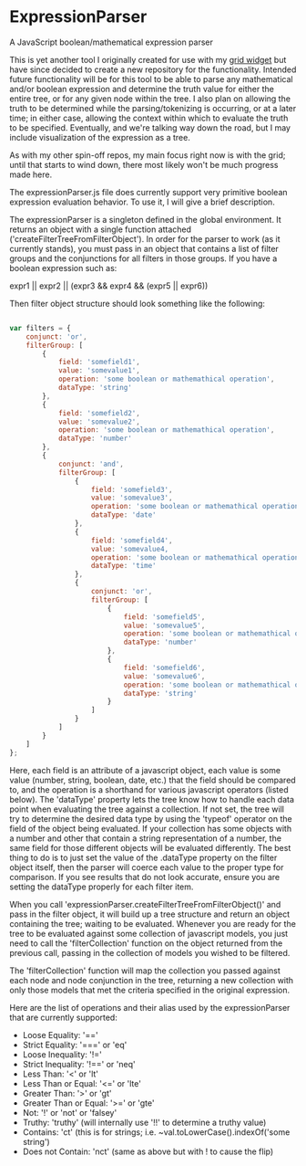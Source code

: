 # ExpressionParser
A JavaScript boolean/mathematical expression parser

This is yet another tool I originally created for use with my [grid widget](https://github.com/mosbymc/HTML-Data-Grid-Widget) but have since decided to create a new repository for the functionality. Intended future functionality will be for this tool to be able to parse any mathematical and/or boolean expression and determine the truth value for either the entire tree, or for any given node within the tree. I also plan on allowing the truth to be determined while the parsing/tokenizing is occurring, or at a later time; in either case, allowing the context within which to evaluate the truth to be specified. Eventually, and we're talking way down the road, but I may include visualization of the expression as a tree.

As with my other spin-off repos, my main focus right now is with the grid; until that starts to wind down, there most likely won't be much progress made here.


The expressionParser.js file does currently support very primitive boolean expression evaluation behavior. To use it, I will give a brief description.

The expressionParser is a singleton defined in the global environment. It returns an object with a single function attached ('createFilterTreeFromFilterObject'). In order for the parser to work (as it currently stands), you must pass in an object that contains a list of filter groups and the conjunctions for all filters in those groups. If you have a boolean expression such as:

expr1 || expr2 || (expr3 && expr4 && (expr5 || expr6))

Then filter object structure should look something like the following:

````javascript

var filters = {
	conjunct: 'or',
	filterGroup: [
		{
			field: 'somefield1',
			value: 'somevalue1',
			operation: 'some boolean or mathemathical operation',
			dataType: 'string'
		},
		{
			field: 'somefield2',
			value: 'somevalue2',
			operation: 'some boolean or mathemathical operation',
			dataType: 'number'
		},
		{
			conjunct: 'and',
			filterGroup: [
		  		{
					field: 'somefield3',
					value: 'somevalue3',
					operation: 'some boolean or mathemathical operation',
					dataType: 'date'
				},
				{
					field: 'somefield4',
					value: 'somevalue4,
					operation: 'some boolean or mathemathical operation',
					dataType: 'time'
				},
				{
					conjunct: 'or',
					filterGroup: [
						{
							field: 'somefield5',
							value: 'somevalue5',
							operation: 'some boolean or mathemathical operation',
							dataType: 'number'
						},
						{
							field: 'somefield6',
							value: 'somevalue6',
							operation: 'some boolean or mathemathical operation',
							dataType: 'string'
						}
					]
				}
			]
		}
	]
};

````

Here, each field is an attribute of a javascript object, each value is some value (number, string, boolean, date, etc.) that the field should be compared to, and the operation is a shorthand for various javascript operators (listed below). The 'dataType' property lets the tree know how to handle each data point when evaluating the tree against a collection. If not set, the tree will try to determine the desired data type by using the 'typeof' operator on the field of the object being evaluated. If your collection has some objects with a number and other that contain a string representation of a number, the same field for those different objects will be evaluated differently. The best thing to do is to just set the value of the .dataType property on the filter object itself, then the parser will coerce each value to the proper type for comparison. If you see results that do not look accurate, ensure you are setting the dataType properly for each filter item.

When you call 'expressionParser.createFilterTreeFromFilterObject()' and pass in the filter object, it will build up a tree structure and return an object containing the tree; waiting to be evaluated. Whenever you are ready for the tree to be evaluated against some collection of javascript models, you just need to call the 'filterCollection' function on the object returned from the previous call, passing in the collection of models you wished to be filtered.

The 'filterCollection' function will map the collection you passed against each node and node conjunction in the tree, returning a new collection with only those models that met the criteria specified in the original expression.

Here are the list of operations and their alias used by the expressionParser that are currently supported:
- Loose Equality: '=='
- Strict Equality: '===' or 'eq'
- Loose Inequality: '!='
- Strict Inequality: '!==' or 'neq'
- Less Than: '<' or 'lt'
- Less Than or Equal: '<=' or 'lte'
- Greater Than: '>' or 'gt'
- Greater Than or Equal: '>=' or 'gte'
- Not: '!' or 'not' or 'falsey'
- Truthy: 'truthy' (will internally use '!!' to determine a truthy value)
- Contains: 'ct' (this is for strings; i.e. ~val.toLowerCase().indexOf('some string')
- Does not Contain: 'nct' (same as above but with ! to cause the flip)

